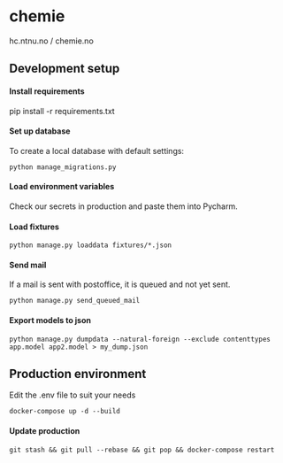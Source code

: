 # chemie
hc.ntnu.no / chemie.no

## Development setup

#### Install requirements
pip install -r requirements.txt

#### Set up database
To create a local database with default settings: 
```shell
python manage_migrations.py
```
#### Load environment variables
Check our secrets in production and paste them into Pycharm.

#### Load fixtures
```shell
python manage.py loaddata fixtures/*.json
```

#### Send mail
If a mail is sent with postoffice, it is queued and not yet sent.
```
python manage.py send_queued_mail 
```

#### Export models to json
```
python manage.py dumpdata --natural-foreign --exclude contenttypes app.model app2.model > my_dump.json
```

## Production environment
Edit the .env file to suit your needs

```
docker-compose up -d --build
```

#### Update production
```
git stash && git pull --rebase && git pop && docker-compose restart
```

